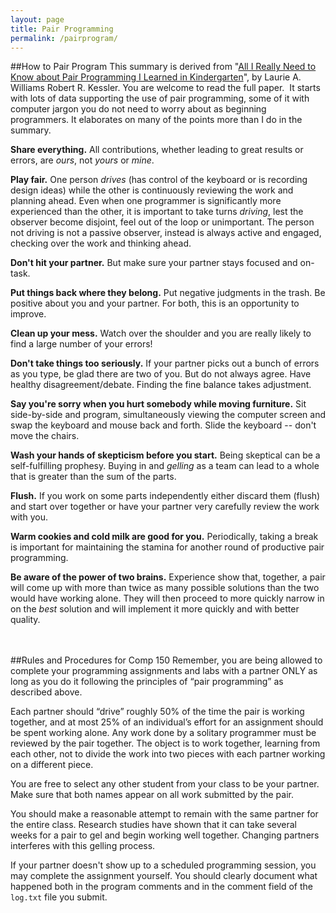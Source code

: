 ```yaml
---
layout: page
title: Pair Programming
permalink: /pairprogram/
---
```


##How to Pair Program
This summary is derived from "<a target="_blank" href="http://webpages.cs.luc.edu/~cnaiman/COMP150/Kindergarten.pdf">All
I Really Need to Know about Pair Programming I Learned in Kindergarten</a>", by Laurie A. Williams Robert R. Kessler.
You are welcome to read the full paper. &nbsp;It starts with lots
of data supporting the use of pair programming, some of it with computer jargon you do not need to worry about as
beginning programmers. It elaborates on many of the points
more than I do in the summary.<br>

**Share everything.**&nbsp;All contributions, whether leading to great results or errors, are *ours*, not *yours* or *mine*.

**Play fair.**&nbsp;One person *drives* (has control of the keyboard or is recording design ideas) while the other is
continuously reviewing the work and planning ahead. Even when one programmer is significantly more experienced than the other, it is important to take turns *driving*, lest the observer become disjoint, feel out of the loop or unimportant. The person not driving is not a passive observer, instead is always active and engaged, checking over the work and thinking ahead.

**Don't hit your partner.**&nbsp;But make sure your partner stays
focused and on-task.

**Put things back where they belong.**&nbsp;Put negative judgments in the trash. Be positive about you and your partner. For both,
this is an opportunity to improve.

**Clean up your mess.**&nbsp;Watch over the shoulder and you are
really likely to find a large number of your errors!

**Don't take things too seriously.**&nbsp;If your partner picks out a bunch of errors as you type, be glad there are two of you. But do not always agree. Have healthy disagreement/debate. Finding
the fine balance takes adjustment.

**Say you're sorry when you hurt somebody while moving furniture.**&nbsp;Sit side-by-side and program, simultaneously viewing the computer screen and swap the keyboard and mouse back and forth. Slide the keyboard -- don't move the chairs.

**Wash your hands of skepticism before you start.**&nbsp;Being skeptical can be a self-fulfilling prophesy. Buying in and *gelling* as a team can lead to a whole that is greater than the sum of the parts.

**Flush.**&nbsp;If you work on some parts independently either discard them (flush) and start over together or have your partner very carefully review the work with you.

**Warm cookies and cold milk are good for you.**&nbsp;Periodically, taking a break is important for maintaining the stamina for another round of productive pair programming.

**Be aware of the power of two brains.**&nbsp;Experience show that, together, a pair will come up with more than twice as many possible solutions than the two would have working alone. They will then proceed to more quickly narrow in on the *best* solution and will implement it more quickly and with better quality.
<br>
<br><br>


##Rules and Procedures for Comp 150
Remember, you are being allowed to complete your programming assignments and labs with a partner ONLY as long as you do it following the principles of “pair programming” as described above.  

Each partner should “drive” roughly 50% of the time the pair is working together, and at most 25% of an individual’s effort for an assignment should be spent working alone. Any work done by a solitary programmer must be reviewed by the pair together. The object is to work together, learning from each other, not to divide the work into two pieces with each partner working on a different piece.

You are free to select any other student from your class to be your partner. Make sure that both names appear on all work submitted by the pair. 

You should make a reasonable attempt to remain with the same partner for the entire class. Research studies have shown that it can take several weeks for a pair to gel and begin working well together. Changing partners interferes with this gelling process.

If your partner doesn't show up to a scheduled programming session, you may complete the assignment yourself. You should clearly document what happened both in the program comments and in the comment field of the `log.txt` file you submit.